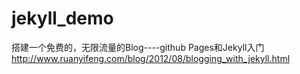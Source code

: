 # jekyll_demo
搭建一个免费的，无限流量的Blog----github Pages和Jekyll入门 http://www.ruanyifeng.com/blog/2012/08/blogging_with_jekyll.html
